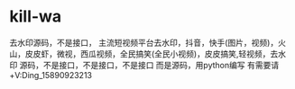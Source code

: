 # kill-wa
去水印源码，不是接口， 主流短视频平台去水印，抖音，快手(图片，视频)，火山，皮皮虾，微视，西瓜视频，全民搞笑(全民小视频)，皮皮搞笑,轻视频，去水印
源码，不是接口，不是接口，不是接口
而是源码，用python编写
有需要请+V:Ding_15890923213
